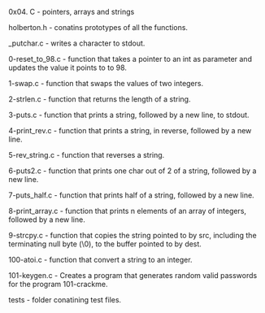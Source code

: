 0x04. C - pointers, arrays and strings

holberton.h - conatins prototypes of all the functions.

_putchar.c - writes a character to stdout.

0-reset_to_98.c - function that takes a pointer to an int as parameter
		and updates the value it points to to 98.

1-swap.c - function that swaps the values of two integers.

2-strlen.c - function that returns the length of a string.

3-puts.c - function that prints a string, followed by a new line, to stdout.

4-print_rev.c - function that prints a string, in reverse, followed by a
	      new line.

5-rev_string.c - function that reverses a string.

6-puts2.c - function that prints one char out of 2 of a string, followed
	  by a new line.

7-puts_half.c - function that prints half of a string, followed by a new line.

8-print_array.c - function that prints n elements of an array of integers,
		followed by a new line.

9-strcpy.c - function that copies the string pointed to by src, including the
	    terminating null byte (\0), to the buffer pointed to by dest.

100-atoi.c - function that convert a string to an integer.

101-keygen.c - Creates a program that generates random valid passwords for
	     the program 101-crackme.

tests - folder conatining test files.
